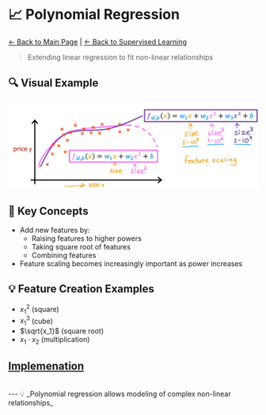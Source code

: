 # 📈 Polynomial Regression

[← Back to Main Page](../../../README.md) | [← Back to Supervised Learning](../../supervised_learning.md)

> Extending linear regression to fit non-linear relationships

## 🔍 Visual Example
![polynomial regression example](images/polynomial_reg_ex.png)

## 📝 Key Concepts
- Add new features by:
  - Raising features to higher powers
  - Taking square root of features
  - Combining features
- Feature scaling becomes increasingly important as power increases

## 💡 Feature Creation Examples
- $x_1^2$ (square)
- $x_1^3$ (cube)
- $\sqrt{x_1}$ (square root)
- $x_1 \cdot x_2$ (multiplication)


## [Implemenation]()

<br>
---
💡 _Polynomial regression allows modeling of complex non-linear relationships_